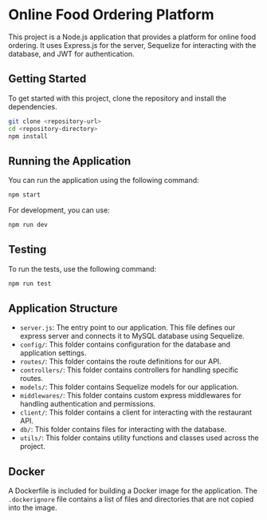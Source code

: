 # Online Food Ordering Platform

This project is a Node.js application that provides a platform for online food ordering. It uses Express.js for the server, Sequelize for interacting with the database, and JWT for authentication.

## Getting Started

To get started with this project, clone the repository and install the dependencies.

```sh
git clone <repository-url>
cd <repository-directory>
npm install
```

## Running the Application

You can run the application using the following command:

```sh
npm start
```

For development, you can use:

```sh
npm run dev
```

## Testing

To run the tests, use the following command:

```sh
npm run test
```

## Application Structure

- `server.js`: The entry point to our application. This file defines our express server and connects it to MySQL database using Sequelize.
- `config/`: This folder contains configuration for the database and application settings.
- `routes/`: This folder contains the route definitions for our API.
- `controllers/`: This folder contains controllers for handling specific routes.
- `models/`: This folder contains Sequelize models for our application.
- `middlewares/`: This folder contains custom express middlewares for handling authentication and permissions.
- `client/`: This folder contains a client for interacting with the restaurant API.
- `db/`: This folder contains files for interacting with the database.
- `utils/`: This folder contains utility functions and classes used across the project.

## Docker

A Dockerfile is included for building a Docker image for the application. The `.dockerignore` file contains a list of files and directories that are not copied into the image.
